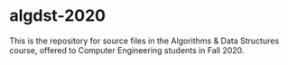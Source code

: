 # algdst-2020

This is the repository for source files in the Algorithms & Data Structures course, offered to Computer Engineering students in Fall 2020.
